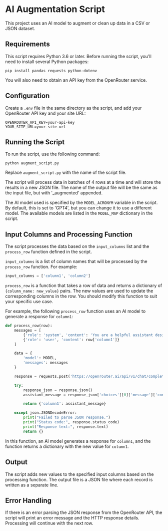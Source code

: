 
# AI Augmentation Script

This project uses an AI model to augment or clean up data in a CSV or JSON dataset.

## Requirements

This script requires Python 3.6 or later. Before running the script, you'll need to install several Python packages:

```
pip install pandas requests python-dotenv
```

You will also need to obtain an API key from the OpenRouter service.

## Configuration

Create a `.env` file in the same directory as the script, and add your OpenRouter API key and your site URL:

```
OPENROUTER_API_KEY=your-api-key
YOUR_SITE_URL=your-site-url
```

## Running the Script

To run the script, use the following command:

```
python augment_script.py
```

Replace `augment_script.py` with the name of the script file.

The script will process data in batches of 4 rows at a time and will store the results in a new JSON file. The name of the output file will be the same as the input file, but with '_augmented' appended.

The AI model used is specified by the `MODEL_ACRONYM` variable in the script. By default, this is set to 'GPT4', but you can change it to use a different model. The available models are listed in the `MODEL_MAP` dictionary in the script.

## Input Columns and Processing Function

The script processes the data based on the `input_columns` list and the `process_row` function defined in the script.

`input_columns` is a list of column names that will be processed by the `process_row` function. For example:

```python
input_columns = ['column1', 'column2']
```

`process_row` is a function that takes a row of data and returns a dictionary of `{column_name: new_value}` pairs. The new values are used to update the corresponding columns in the row. You should modify this function to suit your specific use case.

For example, the following `process_row` function uses an AI model to generate a response for `column1`:

```python
def process_row(row):
    messages = [
        {'role': 'system', 'content': 'You are a helpful assistant designed to serve the user.'},
        {'role': 'user', 'content': row['column1']}
    ]

    data = {
        'model': MODEL,
        'messages': messages
    }

    response = requests.post('https://openrouter.ai/api/v1/chat/completions', headers=headers, data=json.dumps(data))

    try:
        response_json = response.json()
        assistant_message = response_json['choices'][0]['message']['content']

        return {'column1': assistant_message}

    except json.JSONDecodeError:
        print("Failed to parse JSON response.")
        print("Status code:", response.status_code)
        print("Response text:", response.text)
        return {}
```

In this function, an AI model generates a response for `column1`, and the function returns a dictionary with the new value for `column1`.

## Output

The script adds new values to the specified input columns based on the processing function. The output file is a JSON file where each record is written as a separate line.

## Error Handling

If there is an error parsing the JSON response from the OpenRouter API, the script will print an error message and the HTTP response details. Processing will continue with the next row.
